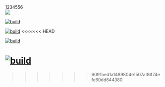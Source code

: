 1234556
<br><img src="https://github.com/drawinger/timer/workflows/build/badge.svg?branch=development"><br>

[![build](https://github.com/drawinger/timer/actions/workflows/config.yaml/badge.svg?event=push)](https://github.com/drawinger/timer/actions/workflows/config.yaml)

[![build](https://github.com/drawinger/timer/actions/workflows/config.yaml/badge.svg)](https://github.com/drawinger/timer/actions/workflows/config.yaml)
<<<<<<< HEAD


[![build](https://github.com/drawinger/timer/actions/workflows/config.yaml/badge.svg?branch=development)](https://github.com/drawinger/timer/actions/workflows/config.yaml)


[![build](https://github.com/drawinger/timer/actions/workflows/config.yaml/badge.svg?event=pull_request)](https://github.com/drawinger/timer/actions/workflows/config.yaml)
=======
>>>>>>> 6091bed1a1489804e1507a36f74efc60dd844380

